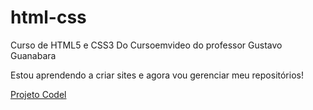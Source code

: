 # html-css
 Curso de HTML5 e CSS3 Do Cursoemvideo do professor Gustavo Guanabara

 Estou aprendendo a criar sites e agora vou gerenciar meu repositórios!


<a href ="https://renanrosostolato.github.io/Projeto-Cordel/"> Projeto Codel